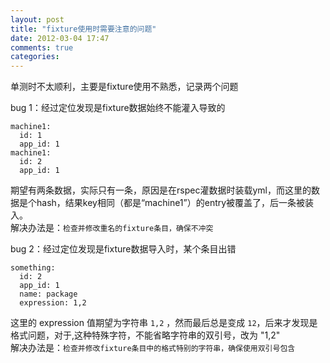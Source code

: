 ```yaml
---
layout: post
title: "fixture使用时需要注意的问题"
date: 2012-03-04 17:47
comments: true
categories: 
---
```

单测时不太顺利，主要是fixture使用不熟悉，记录两个问题    

bug 1：经过定位发现是fixture数据始终不能灌入导致的    
```
machine1:
  id: 1
  app_id: 1
machine1:
  id: 2
  app_id: 1
```
期望有两条数据，实际只有一条，原因是在rspec灌数据时装载yml，而这里的数据是个hash，结果key相同（都是“machine1”）的entry被覆盖了，后一条被装入。    
解决办法是：`检查并修改重名的fixture条目，确保不冲突`  

bug 2：经过定位发现是fixture数据导入时，某个条目出错    
```
something:
  id: 2
  app_id: 1
  name: package
  expression: 1,2
```
这里的 expression 值期望为字符串 `1,2` ，然而最后总是变成 `12`，后来才发现是格式问题，对于,这种特殊字符，不能省略字符串的双引号，改为 "1,2"    
解决办法是：`检查并修改fixture条目中的格式特别的字符串，确保使用双引号包含`  

